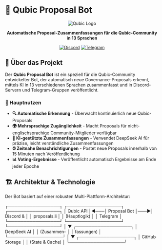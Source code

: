 # 🤖 Qubic Proposal Bot

<div align="center">

![Qubic Logo](https://raw.githubusercontent.com/your-username/your-repo/main/assets/logo.png) <!-- Platzhalter für Logo -->

**Automatische Proposal-Zusammenfassungen für die Qubic-Community in 13 Sprachen**

[![Discord](https://img.shields.io/badge/Discord-Join%20Community-7289da?style=for-the-badge&logo=discord)](https://discord.gg/qubic)
[![Telegram](https://img.shields.io/badge/Telegram-Join%20Channel-26A5E4?style=for-the-badge&logo=telegram)](https://t.me/your-channel)

</div>

## 🚀 Über das Projekt

Der **Qubic Proposal Bot** ist ein speziell für die Qubic-Community entwickelter Bot, der automatisch neue Governance-Proposals erkennt, mittels KI in 13 verschiedenen Sprachen zusammenfasst und in Discord-Servern und Telegram-Gruppen veröffentlicht.

### 🌟 Hauptnutzen

- **🔍 Automatische Erkennung** - Überwacht kontinuierlich neue Qubic-Proposals
- **🌍 Mehrsprachige Zugänglichkeit** - Macht Proposals für nicht-englischsprachige Community-Mitglieder verfügbar
- **🤖 KI-gestützte Zusammenfassungen** - Verwendet DeepSeek AI für präzise, leicht verständliche Zusammenfassungen
- **⏰ Zeitnahe Benachrichtigungen** - Postet neue Proposals innerhalb von 15 Minuten nach Veröffentlichung
- **📊 Voting-Ergebnisse** - Veröffentlicht automatisch Ergebnisse am Ende jeder Epoche

## 🏗️ Architektur & Technologie

Der Bot basiert auf einer robusten Multi-Plattform-Architektur:

┌─────────────────┐ ┌──────────────────┐ ┌─────────────────┐
│ Qubic API │◄───│ Proposal Bot │───►│ Discord & │
│ proposals.li │ │ (Hauptlogik) │ │ Telegram │
└─────────────────┘ └──────────────────┘ └─────────────────┘
│
▼
┌──────────────────┐
│ DeepSeek AI │
│ (Zusammen- │
│ fassungen) │
└──────────────────┘
│
▼
┌──────────────────┐
│ GitHub Storage │
│ (State & Cache) │
└──────────────────┘
